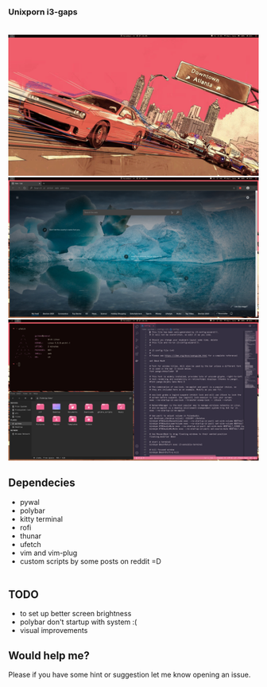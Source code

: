 ### Unixporn i3-gaps <br><br>

![desktop](img/unixporn00.png)
![browser](img/unixporn01.png)
![terminal](img/unixporn03.png)

## Dependecies
- pywal
- polybar
- kitty terminal
- rofi
- thunar 
- ufetch
- vim and vim-plug
- custom scripts by some posts on reddit =D <br><br>

## TODO
- to set up better screen brightness
- polybar don't startup with system :(
- visual improvements

## Would help me?
Please if you have some hint or suggestion let me know opening an issue.
